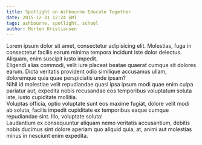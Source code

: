 ```yaml
---
title: Spotlight on Ashbourne Educate Together
date: 2015-12-31 12:24 GMT
tags: ashbourne, spotlight, school
author: Morten Kristiansen
---
```


<div>Lorem ipsum dolor sit amet, consectetur adipisicing elit. Molestias, fuga in consectetur facilis earum minima tempora incidunt iste dolor delectus. Aliquam, enim suscipit iusto impedit.</div>
<div>Eligendi alias commodi, velit iure placeat beatae quaerat cumque sit dolores earum. Dicta veritatis provident odio similique accusamus ullam, doloremque quia quae perspiciatis unde ipsam?</div>
<div>Nihil id molestiae velit repudiandae quasi ipsa ipsum modi quae enim culpa pariatur aut, expedita nobis recusandae eos temporibus voluptatum soluta iste, iusto cupiditate mollitia.</div>
<div>Voluptas officia, optio voluptate sunt eos maxime fugiat, dolore velit modi ab soluta, facilis impedit cupiditate ex temporibus eaque cumque repudiandae sint. Illo, voluptate soluta!</div>
<div>Laudantium ex consequuntur aliquam nemo veritatis accusantium, debitis nobis ducimus sint dolore aperiam quo aliquid quia, at, animi aut molestias minus in nesciunt enim expedita.</div>
